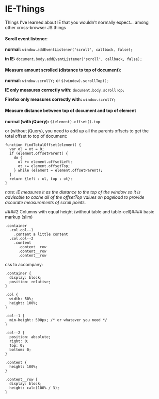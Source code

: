 # IE-Things
Things I've learned about IE that you wouldn't normally expect... among other cross-browser JS things

#### Scroll event listener:
**normal:**
  `window.addEventListener('scroll', callback, false);`

**in IE:**
  `document.body.addEventListener('scroll', callback, false);`
  

#### Measure amount scrolled (distance to top of document):
**normal:**
  `window.scrollY;`
  or
  `$(window).scrollTop();`
  
**IE only measures correctly with:**
  `document.body.scrollTop;`
  
**Firefox only measures correctly with:**
  `window.scrollY;`


#### Measure distance between top of document and top of element
**normal (with jQuery):**
`$(element).offset().top`

or (without jQuery), you need to add up all the parents offsets to get the total offset to top of document:
```
function findTotalOffset(element) {
  var ol = ot = 0;
  if (element.offsetParent) {
    do {
      ol += element.offsetLeft;
      ot += element.offsetTop;
    } while (element = element.offsetParent);
  }
  return {left : ol, top : ot};
}
```
_note: IE measures it as the distance to the top of the window so it is advisable to cache all of the offsetTop values on pageload to provide accurate measurements of scroll points._

####2 Columns with equal height (without table and table-cell)####
basic markup (slim)
```
.container
  .col.col--1
    .content a little content
  .col.col--2
    .content
      .content__row
      .content__row
      .content__row
```

css to accompany:
```
.container {
  display: block;
  position: relative;
}

.col {
  width: 50%;
  height: 100%;
}

.col--1 {
  min-height: 500px; /* or whatever you need */
}

.col--2 {
  position: absolute;
  right: 0;
  top: 0;
  bottom: 0;
}

.content {
  height: 100%;
}

.content__row {
  display: block;
  height: calc(100% / 3);
}
```
